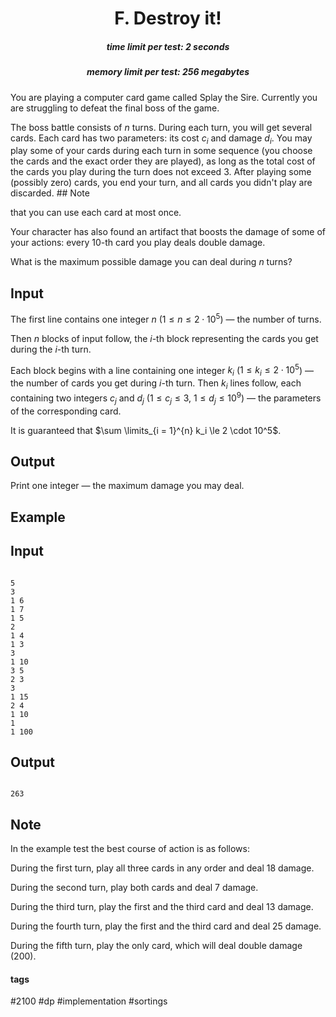 <h1 style='text-align: center;'> F. Destroy it!</h1>

<h5 style='text-align: center;'>time limit per test: 2 seconds</h5>
<h5 style='text-align: center;'>memory limit per test: 256 megabytes</h5>

You are playing a computer card game called Splay the Sire. Currently you are struggling to defeat the final boss of the game.

The boss battle consists of $n$ turns. During each turn, you will get several cards. Each card has two parameters: its cost $c_i$ and damage $d_i$. You may play some of your cards during each turn in some sequence (you choose the cards and the exact order they are played), as long as the total cost of the cards you play during the turn does not exceed $3$. After playing some (possibly zero) cards, you end your turn, and all cards you didn't play are discarded. ## Note

 that you can use each card at most once.

Your character has also found an artifact that boosts the damage of some of your actions: every $10$-th card you play deals double damage.

What is the maximum possible damage you can deal during $n$ turns?

## Input

The first line contains one integer $n$ ($1 \le n \le 2 \cdot 10^5$) — the number of turns.

Then $n$ blocks of input follow, the $i$-th block representing the cards you get during the $i$-th turn.

Each block begins with a line containing one integer $k_i$ ($1 \le k_i \le 2 \cdot 10^5$) — the number of cards you get during $i$-th turn. Then $k_i$ lines follow, each containing two integers $c_j$ and $d_j$ ($1 \le c_j \le 3$, $1 \le d_j \le 10^9$) — the parameters of the corresponding card.

It is guaranteed that $\sum \limits_{i = 1}^{n} k_i \le 2 \cdot 10^5$.

## Output

Print one integer — the maximum damage you may deal.

## Example

## Input


```

5
3
1 6
1 7
1 5
2
1 4
1 3
3
1 10
3 5
2 3
3
1 15
2 4
1 10
1
1 100

```
## Output


```

263

```
## Note

In the example test the best course of action is as follows:

During the first turn, play all three cards in any order and deal $18$ damage.

During the second turn, play both cards and deal $7$ damage.

During the third turn, play the first and the third card and deal $13$ damage.

During the fourth turn, play the first and the third card and deal $25$ damage.

During the fifth turn, play the only card, which will deal double damage ($200$).



#### tags 

#2100 #dp #implementation #sortings 
